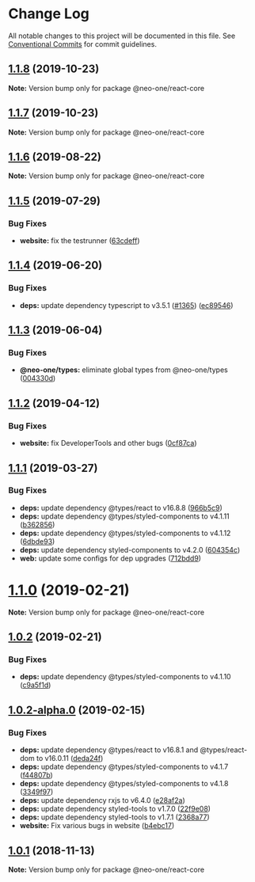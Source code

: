 # Change Log

All notable changes to this project will be documented in this file.
See [Conventional Commits](https://conventionalcommits.org) for commit guidelines.

## [1.1.8](https://github.com/neo-one-suite/neo-one/compare/@neo-one/react-core@1.1.7...@neo-one/react-core@1.1.8) (2019-10-23)

**Note:** Version bump only for package @neo-one/react-core





## [1.1.7](https://github.com/neo-one-suite/neo-one/compare/@neo-one/react-core@1.1.6...@neo-one/react-core@1.1.7) (2019-10-23)

**Note:** Version bump only for package @neo-one/react-core





## [1.1.6](https://github.com/neo-one-suite/neo-one/compare/@neo-one/react-core@1.1.5...@neo-one/react-core@1.1.6) (2019-08-22)

**Note:** Version bump only for package @neo-one/react-core





## [1.1.5](https://github.com/neo-one-suite/neo-one/compare/@neo-one/react-core@1.1.4...@neo-one/react-core@1.1.5) (2019-07-29)


### Bug Fixes

* **website:** fix the testrunner ([63cdeff](https://github.com/neo-one-suite/neo-one/commit/63cdeff))





## [1.1.4](https://github.com/neo-one-suite/neo-one/compare/@neo-one/react-core@1.1.3...@neo-one/react-core@1.1.4) (2019-06-20)


### Bug Fixes

* **deps:** update dependency typescript to v3.5.1 ([#1365](https://github.com/neo-one-suite/neo-one/issues/1365)) ([ec89546](https://github.com/neo-one-suite/neo-one/commit/ec89546))





## [1.1.3](https://github.com/neo-one-suite/neo-one/compare/@neo-one/react-core@1.1.2...@neo-one/react-core@1.1.3) (2019-06-04)


### Bug Fixes

* **@neo-one/types:** eliminate global types from @neo-one/types ([004330d](https://github.com/neo-one-suite/neo-one/commit/004330d))





## [1.1.2](https://github.com/neo-one-suite/neo-one/compare/@neo-one/react-core@1.1.1...@neo-one/react-core@1.1.2) (2019-04-12)


### Bug Fixes

* **website:** fix DeveloperTools and other bugs ([0cf87ca](https://github.com/neo-one-suite/neo-one/commit/0cf87ca))





## [1.1.1](https://github.com/neo-one-suite/neo-one/compare/@neo-one/react-core@1.1.0...@neo-one/react-core@1.1.1) (2019-03-27)


### Bug Fixes

* **deps:** update dependency @types/react to v16.8.8 ([966b5c9](https://github.com/neo-one-suite/neo-one/commit/966b5c9))
* **deps:** update dependency @types/styled-components to v4.1.11 ([b362856](https://github.com/neo-one-suite/neo-one/commit/b362856))
* **deps:** update dependency @types/styled-components to v4.1.12 ([6dbde93](https://github.com/neo-one-suite/neo-one/commit/6dbde93))
* **deps:** update dependency styled-components to v4.2.0 ([604354c](https://github.com/neo-one-suite/neo-one/commit/604354c))
* **web:** update some configs for dep upgrades ([712bdd9](https://github.com/neo-one-suite/neo-one/commit/712bdd9))





# [1.1.0](https://github.com/neo-one-suite/neo-one/compare/@neo-one/react-core@1.0.2...@neo-one/react-core@1.1.0) (2019-02-21)

**Note:** Version bump only for package @neo-one/react-core





## [1.0.2](https://github.com/neo-one-suite/neo-one/compare/@neo-one/react-core@1.0.2-alpha.0...@neo-one/react-core@1.0.2) (2019-02-21)


### Bug Fixes

* **deps:** update dependency @types/styled-components to v4.1.10 ([c9a5f1d](https://github.com/neo-one-suite/neo-one/commit/c9a5f1d))





## [1.0.2-alpha.0](https://github.com/neo-one-suite/neo-one/compare/@neo-one/react-core@1.0.1...@neo-one/react-core@1.0.2-alpha.0) (2019-02-15)


### Bug Fixes

* **deps:** update dependency @types/react to v16.8.1 and @types/react-dom to v16.0.11 ([deda24f](https://github.com/neo-one-suite/neo-one/commit/deda24f))
* **deps:** update dependency @types/styled-components to v4.1.7 ([f44807b](https://github.com/neo-one-suite/neo-one/commit/f44807b))
* **deps:** update dependency @types/styled-components to v4.1.8 ([3349f97](https://github.com/neo-one-suite/neo-one/commit/3349f97))
* **deps:** update dependency rxjs to v6.4.0 ([e28af2a](https://github.com/neo-one-suite/neo-one/commit/e28af2a))
* **deps:** update dependency styled-tools to v1.7.0 ([22f9e08](https://github.com/neo-one-suite/neo-one/commit/22f9e08))
* **deps:** update dependency styled-tools to v1.7.1 ([2368a77](https://github.com/neo-one-suite/neo-one/commit/2368a77))
* **website:** Fix various bugs in website ([b4ebc17](https://github.com/neo-one-suite/neo-one/commit/b4ebc17))





## [1.0.1](https://github.com/neo-one-suite/neo-one/compare/@neo-one/react-core@1.0.0...@neo-one/react-core@1.0.1) (2018-11-13)

**Note:** Version bump only for package @neo-one/react-core
